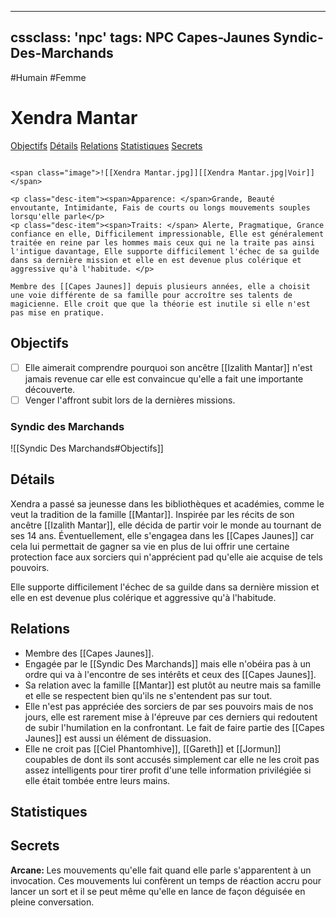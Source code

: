 
---
cssclass: 'npc'
tags: NPC Capes-Jaunes Syndic-Des-Marchands
---
<span class="npc-tags">#Humain #Femme</span>

# Xendra Mantar
<span class="nav">[Objectifs](#Objectifs) [Détails](#Détails) [Relations](#Relations) [Statistiques](#Statistiques) [Secrets](#Secrets)</span>

```ad-desc

<span class="image">![[Xendra Mantar.jpg]][[Xendra Mantar.jpg|Voir]]</span>

<p class="desc-item"><span>Apparence: </span>Grande, Beauté envoutante, Intimidante, Fais de courts ou longs mouvements souples lorsqu'elle parle</p>
<p class="desc-item"><span>Traits: </span> Alerte, Pragmatique, Grance confiance en elle, Difficilement impressionable, Elle est généralement traitée en reine par les hommes mais ceux qui ne la traite pas ainsi l'intigue davantage, Elle supporte difficilement l'échec de sa guilde dans sa dernière mission et elle en est devenue plus colérique et aggressive qu'à l'habitude. </p>

Membre des [[Capes Jaunes]] depuis plusieurs années, elle a choisit une voie différente de sa famille pour accroître ses talents de magicienne. Elle croit que que la théorie est inutile si elle n'est pas mise en pratique.
```

## Objectifs
- [ ] Elle aimerait comprendre pourquoi son ancêtre [[Izalith Mantar]] n'est jamais revenue car elle est convaincue qu'elle a fait une importante découverte.
- [ ] Venger l'affront subit lors de la dernières missions.
### Syndic des Marchands
<span class="embed-section">![[Syndic Des Marchands#Objectifs]]</span>

## Détails
Xendra a passé sa jeunesse dans les bibliothèques et académies, comme le veut la tradition de la famille [[Mantar]]. Inspirée par les récits de son ancêtre [[Izalith Mantar]], elle décida de partir voir le monde au tournant de ses 14 ans. Éventuellement, elle s'engagea dans les [[Capes Jaunes]] car cela lui permettait de gagner sa vie en plus de lui offrir une certaine protection face aux sorciers qui n'apprécient pad qu'elle aie acquise de tels pouvoirs.

Elle supporte difficilement l'échec de sa guilde dans sa dernière mission et elle en est devenue plus colérique et aggressive qu'à l'habitude. 

## Relations
- Membre des [[Capes Jaunes]].
- Engagée par le [[Syndic Des Marchands]] mais elle n'obéira pas à un ordre qui va à l'encontre de ses intérêts et ceux des [[Capes Jaunes]].
- Sa relation avec la famille [[Mantar]] est plutôt au neutre mais sa famille et elle se respectent bien qu'ils ne s'entendent pas sur tout.
- Elle n'est pas appréciée des sorciers de par ses pouvoirs mais de nos jours, elle est rarement mise à l'épreuve par ces derniers qui redoutent de subir l'humilation en la confrontant. Le fait de faire partie des [[Capes Jaunes]] est aussi un élément de dissuasion.
- Elle ne croit pas [[Ciel Phantomhive]], [[Gareth]] et [[Jormun]] coupables de dont ils sont accusés simplement car elle ne les croit pas assez intelligents pour tirer profit d'une telle information privilégiée si elle était tombée entre leurs mains.

## Statistiques

## Secrets
<strong>Arcane: </strong> Les mouvements qu'elle fait quand elle parle s'apparentent à un invocation. Ces mouvements lui confèrent un temps de réaction accru pour lancer un sort et il se peut même qu'elle en lance de façon déguisée en pleine conversation.
